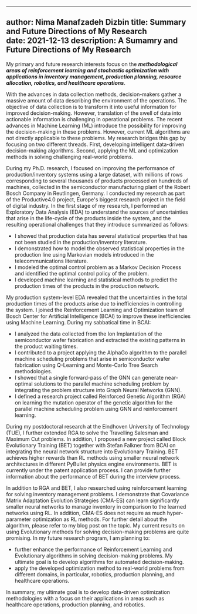 
---
author: Nima Manafzadeh Dizbin
title: Summary and Future Directions of My Research  
date: 2021-12-13
description: A Sumamry and Future Directions of My Research 
---

My primary and future research interests focus on the ***methodological areas of reinforcement learning and stochastic optimization with applications in inventory management, production planning, resource allocation, robotics, and healthcare operations***.

With the advances in data collection methods, decision-makers gather a massive amount of data describing the environment of the operations. The objective of data collection is to transform it into useful information for improved decision-making. However, translation of the swell of data into actionable information is challenging in operational problems. The recent advances in Machine Learning (ML) introduce the possibility for improving the decision-making in these problems. However, current ML algorithms are not directly applicable to these problems. My research bridges this gap by focusing on two different threads. First, developing intelligent data-driven decision-making algorithms. Second, applying the ML and optimization methods in solving challenging real-world problems.   

During my Ph.D. research, I focused on improving the performance of production/inventory systems using a large dataset, with millions of rows corresponding to several thousands of products processed on hundreds of machines, collected in the semiconductor manufacturing plant of the Robert Bosch Company in Reutlingen, Germany. I conducted my research as part of the Productive4.0 project, Europe's biggest research project in the field of digital industry. In the first stage of my research, I performed an Exploratory Data Analysis (EDA) to understand the sources of uncertainties that arise in the life-cycle of the products inside the system, and the resulting operational challenges that they introduce summarized as follows:
- I showed that production data has several statistical properties that has not been studied in the production/inventory literature.  
- I demonstrated how to model the observed statistical properties in the production line using Markovian models introduced in the telecommunications literature. 
- I modeled the optimal control problem as a Markov Decision Process and identified the optimal control policy of the problem.  
- I developed machine learning and statistical methods to predict the production times of the products in the production network.

My production system-level EDA revealed that the uncertainties in the total production times of the products arise due to inefficiencies in controlling the system. I joined the Reinforcement Learning and Optimization team of Bosch Center for Artificial Intelligence (BCAI) to improve these inefficiencies using Machine Learning. During my sabbatical time in BCAI: 
- I analyzed the data collected from the Ion Implantation of the semiconductor wafer fabrication and extracted the existing patterns in the product waiting times. 
- I contributed to a project applying the AlphaGo algorithm to the parallel machine scheduling problems that arise in semiconductor wafer fabrication using Q-Learning and Monte-Carlo Tree Search methodologies. 
- I showed that a single forward-pass of the GNN can generate near-optimal solutions to the parallel machine scheduling problem by integrating the problem structure into Graph Neural Networks (GNN).
- I defined a research project called Reinforced Genetic Algorithm (RGA) on learning the mutation operator of the genetic algorithm for the parallel machine scheduling problem using GNN and reinforcement learning. 

During my postdoctoral research at the Eindhoven University of Technology (TUE), I further extended RGA to solve the Travelling Salesman and Maximum Cut problems. In addition, I proposed a new project called Block Evolutionary Training (BET) together with Stefan Falkner from BCAI on integrating the neural network structure into Evolutionary Training. BET achieves higher rewards than RL methods using smaller neural network architectures in different PyBullet physics engine environments. BET is currently under the patent application process. I can provide further information about the performance of BET during the interview process.

In addition to RGA and BET, I also researched using reinforcement learning for solving inventory management problems. I demonstrate that Covariance Matrix Adaptation Evolution Strategies (CMA-ES) can learn significantly smaller neural networks to manage inventory in comparison to the learned networks using RL. In addition, CMA-ES does not require as much hyper-parameter optimization as RL methods. For further detail about the algorithm, please refer to my blog post on the topic. My current results on using Evolutionary methods for solving decision-making problems are quite promising. In my future research program, I am planning to:
- further enhance the performance of Reinforcement Learning and Evolutionary algorithms in solving decision-making problems. My ultimate goal is to develop algorithms for automated decision-making. 
- apply the developed optimization method to real-world problems from different domains, in particular, robotics, production planning, and healthcare operations. 

In summary, my ultimate goal is to develop data-driven optimization methodologies with a focus on their applications in areas such as healthcare operations, production planning, and robotics.
